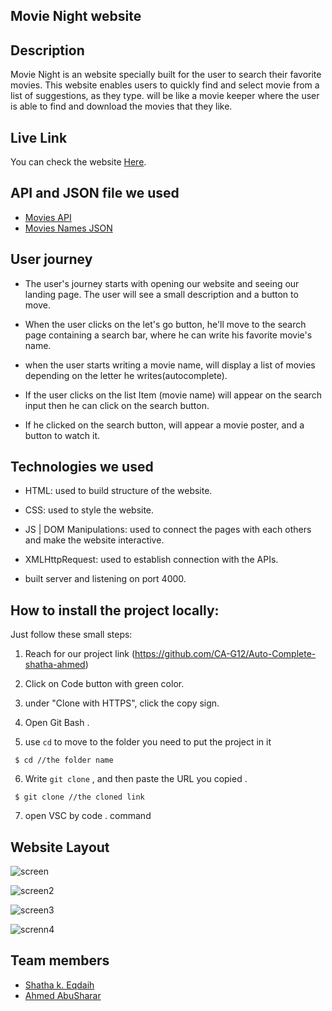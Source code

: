 ## Movie Night website

## Description

Movie Night is an website specially built for the user to search their favorite movies. This website enables users to quickly find and select movie from a list of suggestions, as they type. will be like a movie keeper where the user is able to find and download the movies that they like.

## Live Link 
You can check the website [Here](https://ca-g12.github.io/Auto-Complete-shatha-ahmed/).


## API and JSON file we used
 - [Movies API](https://yts.mx/api)
 - [Movies Names JSON](https://gist.github.com/shaikh-shahid/f29703bf7e7dc37183d5)

## User journey
- The user's journey starts with opening our website and seeing our landing page. The user will see a small description and a button to move. 

- When the user clicks on the let's go button, he'll move to the search page containing a search bar, where he can write his favorite movie's name. 

- when the user starts writing a movie name, will display a list of movies depending on the letter he writes(autocomplete).

- If the user clicks on the list Item (movie name) will appear on the search input then he can click on the search button. 

- If he clicked on the search button, will appear a movie poster, and a button to watch it. 


## Technologies we used


- HTML: used to build structure of the website.

- CSS: used to style the website.

- JS | DOM Manipulations: used to connect the pages with each others and make the website interactive.

- XMLHttpRequest: used to establish connection with the APIs.

- built server and listening on port 4000.

##  How to install the project locally:

Just follow these small steps:

1. Reach for our project link (https://github.com/CA-G12/Auto-Complete-shatha-ahmed)

2. Click on Code button with green color.

3. under "Clone with HTTPS", click the copy sign.

4. Open Git Bash .

5. use `cd` to move to the folder you need to put the project in it

```
 $ cd //the folder name
```
6. Write `git clone` , and then paste the URL you copied .
```
 $ git clone //the cloned link
```
7. open VSC by code . command 

## Website Layout
![screen](https://user-images.githubusercontent.com/77805478/184474647-a6224e89-f01e-4391-bb77-798f3ba6bbc4.jpg)

![screen2](https://user-images.githubusercontent.com/77805478/184474681-a346a4f4-4a55-434d-bdf0-11296d437191.jpg)


![screen3](https://user-images.githubusercontent.com/77805478/184474692-4a38ebd4-4384-4132-be6e-a90684fb6ebe.jpg)


![screnn4](https://user-images.githubusercontent.com/77805478/184474703-7c9f48fb-e1c7-4170-9ea7-0562a0b6b196.jpg)


##  Team members

- [Shatha k. Eqdaih](https://github.com/shathakh) 
- [Ahmed AbuSharar](https://github.com/AhmedAbuSharar) 
